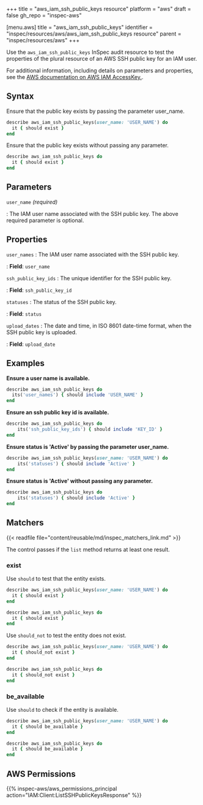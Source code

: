 +++
title = "aws_iam_ssh_public_keys resource"
platform = "aws"
draft = false
gh_repo = "inspec-aws"

[menu.aws]
title = "aws_iam_ssh_public_keys"
identifier = "inspec/resources/aws/aws_iam_ssh_public_keys resource"
parent = "inspec/resources/aws"
+++

Use the `aws_iam_ssh_public_keys` InSpec audit resource to test the properties of the plural resource of an AWS SSH public key for an IAM user.

For additional information, including details on parameters and properties, see the [AWS documentation on AWS IAM AccessKey.](https://docs.aws.amazon.com/AWSCloudFormation/latest/UserGuide/aws-properties-iam-accesskey.html).

## Syntax

Ensure that the public key exists by passing the parameter user_name.

```ruby
describe aws_iam_ssh_public_keys(user_name: 'USER_NAME') do
  it { should exist }
end
```

Ensure that the public key exists without passing any parameter.

```ruby
describe aws_iam_ssh_public_keys do
  it { should exist }
end
```

## Parameters

`user_name` _(required)_

: The IAM user name associated with the SSH public key. The above required parameter is optional.

## Properties

`user_names`
: The IAM user name associated with the SSH public key.

: **Field**: `user_name`

`ssh_public_key_ids`
: The unique identifier for the SSH public key.

: **Field**: `ssh_public_key_id`

`statuses`
: The status of the SSH public key.

: **Field**: `status`

`upload_dates`
: The date and time, in ISO 8601 date-time format, when the SSH public key is uploaded.

: **Field**: `upload_date`

## Examples

**Ensure a user name is available.**

```ruby
describe aws_iam_ssh_public_keys do
  its('user_names') { should include 'USER_NAME' }
end
```

**Ensure an ssh public key id is available.**

```ruby
describe aws_iam_ssh_public_keys do
    its('ssh_public_key_ids') { should include 'KEY_ID' }
end
```

**Ensure status is 'Active' by passing the parameter user_name.**

```ruby
describe aws_iam_ssh_public_keys(user_name: 'USER_NAME') do
    its('statuses') { should include 'Active' }
end
```

**Ensure status is 'Active' without passing any parameter.**

```ruby
describe aws_iam_ssh_public_keys do
    its('statuses') { should include 'Active' }
end
```

## Matchers

{{< readfile file="content/reusable/md/inspec_matchers_link.md" >}}

The control passes if the `list` method returns at least one result.

### exist

Use `should` to test that the entity exists.

```ruby
describe aws_iam_ssh_public_keys(user_name: 'USER_NAME') do
  it { should exist }
end
```

```ruby
describe aws_iam_ssh_public_keys do
  it { should exist }
end
```

Use `should_not` to test the entity does not exist.

```ruby
describe aws_iam_ssh_public_keys(user_name: 'USER_NAME') do
  it { should_not exist }
end
```

```ruby
describe aws_iam_ssh_public_keys do
  it { should_not exist }
end
```

### be_available

Use `should` to check if the entity is available.

```ruby
describe aws_iam_ssh_public_keys(user_name: 'USER_NAME') do
  it { should be_available }
end
```

```ruby
describe aws_iam_ssh_public_keys do
  it { should be_available }
end
```

## AWS Permissions

{{% inspec-aws/aws_permissions_principal action="IAM:Client:ListSSHPublicKeysResponse" %}}
